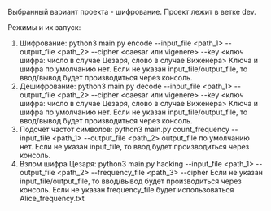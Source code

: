 Выбранный вариант проекта - шифрование.
Проект лежит в ветке dev.

Режимы и их запуск:
1) Шифрование:
python3 main.py encode --input_file <path_1> --output_file <path_2> --cipher <caesar или vigenere> --key <ключ шифра: число в случае Цезаря, слово в случае Виженера>
Ключа и шифра по умолчанию нет. Если не указан input_file/output_file, то ввод/вывод будет производиться через консоль.
2) Дешифрование:
python3 main.py decode --input_file <path_1> --output_file <path_2> --cipher <caesar или vigenere> --key <ключ шифра: число в случае Цезаря, слово в случае Виженера>
Ключа и шифра по умолчанию нет. Если не указан input_file/output_file, то ввод/вывод будет производиться через консоль.
3) Подсчёт частот символов:
python3 main.py count_frequency --input_file <path_1> --output_file <path_2>
output_file по умолчанию нет. Если не указан input_file, то ввод будет производиться через консоль.
4) Взлом шифра Цезаря:
python3 main.py hacking --input_file <path_1> --output_file <path_2> --frequency_file <path_3> --cipher <caesar>
Если не указан input_file/output_file, то ввод/вывод будет производиться через консоль. Если не указан frequency_file будет использоваться Alice_frequency.txt
